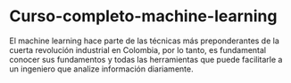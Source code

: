 # Curso-completo-machine-learning

El machine learning hace parte de las técnicas más preponderantes de la cuerta revolución industrial en Colombia, por lo tanto, es fundamental conocer sus fundamentos y todas las herramientas que puede facilitarle a un ingeniero que analize información diariamente.

